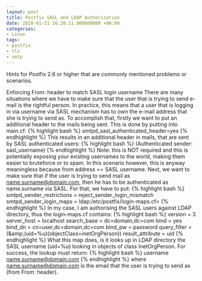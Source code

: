 ```yaml
---
layout: post
title: Postfix SASL and LDAP Authorization
date: 2010-01-31 16:28:11.000000000 +00:00
categories:
- Linux
tags:
- postfix
- tls
- smtp
---
```

Hints for Postfix 2.6 or higher that are commonly mentioned problems or scenarios.

Enforcing From: header to match SASL login username
There are many situations where we have to make sure that the user that is trying to send e-mail is the rightful person. In practice, this means that a user that is logging in via username via SASL mechanism has to own the e-mail address that she is trying to send as.
To accomplish that, firstly we want to put an additional header to the mails being sent. This is done by putting into main.cf:
{% highlight bash %}
smtpd_sasl_authenticated_header=yes
{% endhighlight %}
This results in an additional header in mails, that are sent by SASL authenticated users:
{% highlight bash %}
(Authenticated sender: sasl_username)
{% endhighlight %}
Note: this is NOT required and this is potentially exposing your existing usernames to the world, making them easier to bruteforce or to spam. In this scenario however, this is anyway meaningless because from address == SASL username.
Next, we want to make sure that if the user is trying to send mail as name.surname@domain.com, then he has to be authenticated as name.surname via SASL. For that, we have to put:
{% highlight bash %}
smtpd_sender_restrictions = reject_sender_login_mismatch
smtpd_sender_login_maps = ldap:/etc/postfix/login-maps.cf&lt;
{% endhighlight %}
In my case, I am authorising the SASL users against LDAP directory, thus the login-maps.cf contains:
{% highlight bash %}
version = 3
server_host = localhost
search_base = dc=domain,dc=com
bind = yes
bind_dn = cn=user,dc=domain,dc=com
bind_pw = password
query_filter = (&amp;amp;(uid=%u)(objectClass=inetOrgPerson))
result_attribute = uid
{% endhighlight %}
What this map does, is it looks up in LDAP directory the SASL username (uid=%u) looking in objects of class InetOrgPerson.
For success, the lookup must return:
{% highlight bash %}
username           name.surname@domain.com
{% endhighlight %}
where name.surname@domain.com is the email that the user is trying to send as (from From: header).
